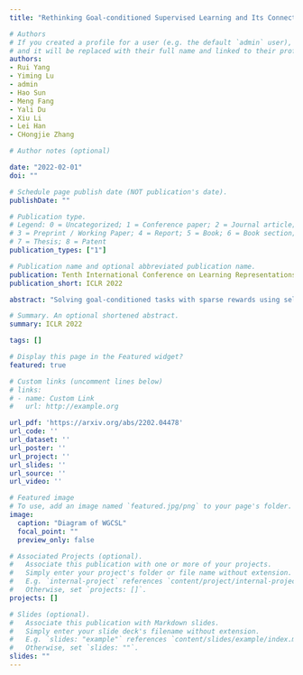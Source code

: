 ```yaml
---
title: "Rethinking Goal-conditioned Supervised Learning and Its Connection to Offline RL"

# Authors
# If you created a profile for a user (e.g. the default `admin` user), write the username (folder name) here 
# and it will be replaced with their full name and linked to their profile.
authors:
- Rui Yang
- Yiming Lu
- admin
- Hao Sun
- Meng Fang
- Yali Du
- Xiu Li
- Lei Han
- CHongjie Zhang

# Author notes (optional)

date: "2022-02-01"
doi: ""

# Schedule page publish date (NOT publication's date).
publishDate: ""

# Publication type.
# Legend: 0 = Uncategorized; 1 = Conference paper; 2 = Journal article;
# 3 = Preprint / Working Paper; 4 = Report; 5 = Book; 6 = Book section;
# 7 = Thesis; 8 = Patent
publication_types: ["1"]

# Publication name and optional abbreviated publication name.
publication: Tenth International Conference on Learning Representations (ICLR 2022)
publication_short: ICLR 2022

abstract: "Solving goal-conditioned tasks with sparse rewards using self-supervised learning is promising because of its simplicity and stability over current reinforcement learning (RL) algorithms. A recent work, called Goal-Conditioned Supervised Learning (GCSL), provides a new learning framework by iteratively relabeling and imitating self-generated experiences. In this paper, we revisit the theoretical property of GCSL -- optimizing a lower bound of the goal reaching objective, and extend GCSL as a novel offline goal-conditioned RL algorithm. The proposed method is named Weighted GCSL (WGCSL), in which we introduce an advanced compound weight consisting of three parts (1) discounted weight for goal relabeling, (2) goal-conditioned exponential advantage weight, and (3) best-advantage weight. Theoretically, WGCSL is proved to optimize an equivalent lower bound of the goal-conditioned RL objective and generates monotonically improved policies via an iterated scheme. The monotonic property holds for any behavior policies, and therefore WGCSL can be applied to both online and offline settings. To evaluate algorithms in the offline goal-conditioned RL setting, we provide a benchmark including a range of point and simulated robot domains. Experiments in the introduced benchmark demonstrate that WGCSL can consistently outperform GCSL and existing state-of-the-art offline methods in the fully offline goal-conditioned setting."

# Summary. An optional shortened abstract.
summary: ICLR 2022

tags: []

# Display this page in the Featured widget?
featured: true

# Custom links (uncomment lines below)
# links:
# - name: Custom Link
#   url: http://example.org

url_pdf: 'https://arxiv.org/abs/2202.04478'
url_code: ''
url_dataset: ''
url_poster: ''
url_project: ''
url_slides: ''
url_source: ''
url_video: ''

# Featured image
# To use, add an image named `featured.jpg/png` to your page's folder. 
image:
  caption: "Diagram of WGCSL"
  focal_point: ""
  preview_only: false

# Associated Projects (optional).
#   Associate this publication with one or more of your projects.
#   Simply enter your project's folder or file name without extension.
#   E.g. `internal-project` references `content/project/internal-project/index.md`.
#   Otherwise, set `projects: []`.
projects: []

# Slides (optional).
#   Associate this publication with Markdown slides.
#   Simply enter your slide deck's filename without extension.
#   E.g. `slides: "example"` references `content/slides/example/index.md`.
#   Otherwise, set `slides: ""`.
slides: ""
---
```


<!-- {{% callout note %}}
Click the *Cite* button above to demo the feature to enable visitors to import publication metadata into their reference management software.
{{% /callout %}}

{{% callout note %}}
Create your slides in Markdown - click the *Slides* button to check out the example.
{{% /callout %}}

Supplementary notes can be added here, including [code, math, and images](https://wowchemy.com/docs/writing-markdown-latex/). -->
